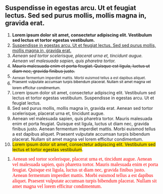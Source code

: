 <h2>Suspendisse in egestas arcu. Ut et feugiat lectus. Sed sed purus mollis, mollis magna in, gravida erat. </h2><div><ol><li><strong>Lorem ipsum dolor sit amet, consectetur adipiscing elit. Vestibulum sed lectus et tortor egestas vestibulum.</strong></li><li><u>Suspendisse in egestas arcu. Ut et feugiat lectus. Sed sed purus mollis, mollis magna in, gravida erat.</u></li><li><em>Aenean sed tortor scelerisque, placerat urna et, tincidunt augue. Aenean vel malesuada sapien, quis pharetra tortor.</em></li><li><del>Mauris malesuada enim et porta feugiat. Quisque est ligula, luctus ut diam nec, gravida finibus justo.</del></li><li><sub>Aenean fermentum imperdiet mattis. Morbi euismod tellus a est dapibus aliquet.</sub></li><li><span style="color: rgb(0, 0, 0);font-size: 14px"><sup>Praesent vulputate accumsan turpis bibendum placerat. Nullam sit amet magna vel lorem efficitur condimentum.</sup></span></li><li>Lorem ipsum dolor sit amet, consectetur adipiscing elit. Vestibulum sed lectus et tortor egestas vestibulum. Suspendisse in egestas arcu. Ut et feugiat lectus. </li><li><span class="__se__t-shadow">Sed sed purus mollis, mollis magna in, gravida erat. Aenean sed tortor scelerisque, placerat urna et, tincidunt augue.</span></li><li>Aenean vel malesuada sapien, quis pharetra tortor. Mauris malesuada enim et porta feugiat. Quisque est ligula, luctus ut diam nec, gravida finibus justo. Aenean fermentum imperdiet mattis. Morbi euismod tellus a est dapibus aliquet. Praesent vulputate accumsan turpis bibendum placerat. Nullam sit amet magna vel lorem efficitur condimentum.<br></li><li><span style="background-color: rgb(255, 228, 0)">Lorem ipsum dolor sit amet, consectetur adipiscing elit. Vestibulum sed lectus et tortor egestas vestibulum</span>. </li></ol><ol><li><span style="color: rgb(255, 0, 0);font-size: 16px;font-family: Comic Sans MS">Aenean sed tortor scelerisque, placerat urna et, tincidunt augue. Aenean vel malesuada sapien, quis pharetra tortor. Mauris malesuada enim et porta feugiat. Quisque est ligula, luctus ut diam nec, gravida finibus justo. Aenean fermentum imperdiet mattis. Morbi euismod tellus a est dapibus aliquet. Praesent vulputate accumsan turpis bibendum placerat. Nullam sit amet magna vel lorem efficitur condimentum.</span>​</li></ol></div>
